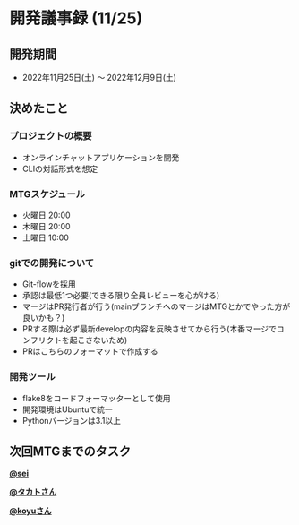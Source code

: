 # 開発議事録 (11/25)

## 開発期間
- 2022年11月25日(土) 〜 2022年12月9日(土)

## 決めたこと
### プロジェクトの概要
- オンラインチャットアプリケーションを開発
- CLIの対話形式を想定

### MTGスケジュール
- 火曜日 20:00
- 木曜日 20:00
- 土曜日 10:00

### gitでの開発について
- Git-flowを採用
- 承認は最低1つ必要(できる限り全員レビューを心がける)
- マージはPR発行者が行う(mainブランチへのマージはMTGとかでやった方が良いかも？)
- PRする際は必ず最新developの内容を反映させてから行う(本番マージでコンフリクトを起こさないため)
- PRはこちらのフォーマットで作成する


### 開発ツール
- flake8をコードフォーマッターとして使用
- 開発環境はUbuntuで統一
- Pythonバージョンは3.1以上


## 次回MTGまでのタスク
**[@sei](https://github.com/takatokawazu)**

**[@タカトさん](https://github.com/takatokawazu)**

**[@koyuさん](https://github.com/takatokawazu)**

